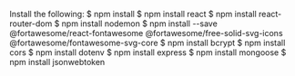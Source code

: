 Install the following:
$ npm install
$ npm install react
$ npm install react-router-dom
$ npm install nodemon
$ npm install --save @fortawesome/react-fontawesome @fortawesome/free-solid-svg-icons @fortawesome/fontawesome-svg-core
$ npm install bcrypt
$ npm install cors
$ npm install dotenv
$ npm install express
$ npm install mongoose
$ npm install jsonwebtoken